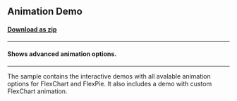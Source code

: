 ## Animation Demo
#### [Download as zip](https://downgit.github.io/#/home?url=https://github.com/GrapeCity/ComponentOne-WPF-Samples/tree/master/NET_4.5.2/C1.WPF.FlexChart/CS/AnimationDemo)
____
#### Shows advanced animation options.
____
The sample contains the interactive demos with all avalable animation options
for FlexChart and FlexPie. It also includes a demo with custom FlexChart animation.
